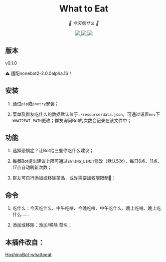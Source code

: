 <div align="center">

# What to Eat

<!-- prettier-ignore-start -->
<!-- markdownlint-disable-next-line MD036 -->
_🍔 今天吃什么 🍔_
<!-- prettier-ignore-end -->

</div>

<p align="center">
  
  <a href="https://github.com/KafCoppelia/nonebot_plugin_what2eat/blob/main/LICENSE">
    <img src="https://img.shields.io/badge/license-MIT-informational">
  </a>
  
  <a href="https://github.com/nonebot/nonebot2">
    <img src="https://img.shields.io/badge/nonebot2-2.0.0alpha.16-green">
  </a>
  
  <a href="">
    <img src="https://img.shields.io/badge/release-v0.1.0-orange">
  </a>
  
</p>

</p>

## 版本

v0.1.0

⚠ 适配nonebot2-2.0.0alpha.16！

## 安装

1. 通过`pip`或`poetry`安装；

2. 菜单及群友吃什么的数据默认位于`./resource/data.json`，可通过设置`env`下`WHAT2EAT_PATH`更改；群友询问Bot的次数会记录在该文件中；

## 功能

1. 选择恐惧症？让Bot给三餐你吃什么建议；

2. 每餐Bot提出建议上限可通过`EATING_LIMIT`修改（默认5次），每日6点、11点、17点自动刷新次数；

3. 群友可自行添加或移除菜品，或许需要加权限限制🤔；

## 命令

1. 吃什么：今天吃什么、中午吃啥、今晚吃啥、中午吃什么、晚上吃啥、晚上吃什么……

2. 添加或移除：添加/移除 菜名；

## 本插件改自：

[HoshinoBot-whattoeat](https://github.com/pcrbot/whattoeat)